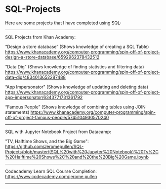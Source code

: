 # SQL-Projects

Here are some projects that I have completed using SQL:

_________________________________________

SQL Projects from Khan Academy:

“Design a store database” (Shows knowledge of creating a SQL Table)
https://www.khanacademy.org/computer-programming/spin-off-of-project-design-a-store-database/6592962378432512

“Data Dig" (Shows knowledge of finding statistics and filtering data)
https://www.khanacademy.org/computer-programming/spin-off-of-project-data-dig/4834013652287488

“App Impersonator" (Shows knowledge of updating and deleting data)
https://www.khanacademy.org/computer-programming/spin-off-of-project-app-impersonator/6343771731361792

“Famous People” (Shows knowledge of combining tables using JOIN statements)
https://www.khanacademy.org/computer-programming/spin-off-of-project-famous-people/5745104930570240

_________________________________________

SQL with Jupyter Notebook Project from Datacamp: 

"TV, Halftime Shows, and the Big Game":
https://github.com/Jeromepullen/SQL-Projects/blob/master/(SQL%20with%20Jupyter%20Notebook)%20Tv%2C%20Halftime%20Shows%2C%20and%20the%20Big%20Game.ipynb

_________________________________________

Codecademy Learn SQL Course Completion:
https://www.codecademy.com/jerome.pullen

_________________________________________
